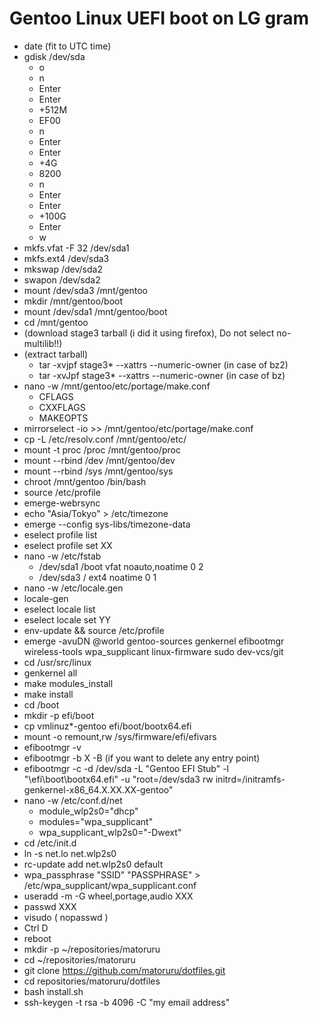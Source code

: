 # Gentoo Linux UEFI boot on LG gram
- date (fit to UTC time)
- gdisk /dev/sda
    - o
    - n
    - Enter
    - Enter
    - +512M
    - EF00
    - n
    - Enter
    - Enter
    - +4G
    - 8200
    - n
    - Enter
    - Enter
    - +100G
    - Enter
    - w
- mkfs.vfat -F 32 /dev/sda1
- mkfs.ext4 /dev/sda3
- mkswap /dev/sda2
- swapon /dev/sda2
- mount /dev/sda3 /mnt/gentoo
- mkdir /mnt/gentoo/boot
- mount /dev/sda1 /mnt/gentoo/boot
- cd /mnt/gentoo
- (download stage3 tarball (i did it using firefox), Do not select no-multilib!!)
- (extract tarball)
    - tar -xvjpf stage3* --xattrs --numeric-owner (in case of bz2)
    - tar -xvJpf stage3* --xattrs --numeric-owner (in case of bz)
- nano -w /mnt/gentoo/etc/portage/make.conf
    - CFLAGS
    - CXXFLAGS
    - MAKEOPTS
- mirrorselect -io >> /mnt/gentoo/etc/portage/make.conf
- cp -L /etc/resolv.conf /mnt/gentoo/etc/
- mount -t proc /proc /mnt/gentoo/proc
- mount --rbind /dev /mnt/gentoo/dev
- mount --rbind /sys /mnt/gentoo/sys
- chroot /mnt/gentoo /bin/bash
- source /etc/profile
- emerge-webrsync
- echo "Asia/Tokyo" > /etc/timezone
- emerge --config sys-libs/timezone-data
- eselect profile list
- eselect profile set XX
- nano -w /etc/fstab
    - /dev/sda1 /boot vfat noauto,noatime 0 2
    - /dev/sda3 / ext4 noatime 0 1
- nano -w /etc/locale.gen
- locale-gen
- eselect locale list
- eselect locale set YY
- env-update && source /etc/profile
- emerge -avuDN @world gentoo-sources genkernel efibootmgr wireless-tools wpa_supplicant linux-firmware sudo dev-vcs/git
- cd /usr/src/linux
- genkernel all
- make modules_install
- make install
- cd /boot
- mkdir -p efi/boot
- cp vmlinuz*-gentoo efi/boot/bootx64.efi
- mount -o remount,rw /sys/firmware/efi/efivars
- efibootmgr -v
- efibootmgr -b X -B (if you want to delete any entry point)
- efibootmgr -c -d /dev/sda -L "Gentoo EFI Stub" -l "\efi\boot\bootx64.efi" -u "root=/dev/sda3 rw initrd=/initramfs-genkernel-x86_64.X.XX.XX-gentoo"
- nano -w /etc/conf.d/net
    - module_wlp2s0="dhcp"
    - modules="wpa_supplicant"
    - wpa_supplicant_wlp2s0="-Dwext"
- cd /etc/init.d
- ln -s net.lo net.wlp2s0
- rc-update add net.wlp2s0 default
- wpa_passphrase "SSID" "PASSPHRASE" > /etc/wpa_supplicant/wpa_supplicant.conf
- useradd -m -G wheel,portage,audio XXX
- passwd XXX
- visudo ( nopasswd )
- Ctrl D
- reboot
- mkdir -p ~/repositories/matoruru
- cd ~/repositories/matoruru
- git clone https://github.com/matoruru/dotfiles.git
- cd repositories/matoruru/dotfiles
- bash install.sh
- ssh-keygen -t rsa -b 4096 -C "my email address"
